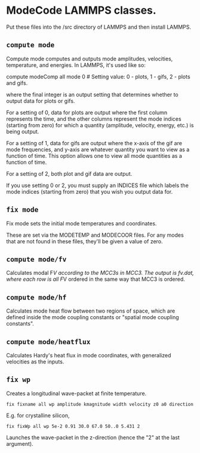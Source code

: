 # ModeCode LAMMPS classes.

Put these files into the /src directory of LAMMPS and then install LAMMPS.

## `compute mode`
Compute mode computes and outputs mode amplitudes, velocities, temperature, and energies. In LAMMPS, 
it's used like so:

  compute modeComp all mode 0 # Setting value: 0 - plots, 1 - gifs, 2 - plots and gifs.

where the final integer is an output setting that determines whether to output data for plots or
gifs.

For a setting of 0, data for plots are output where the first column represents the time, and 
the other columns represent the mode indices (starting from zero) for which a quantity (amplitude,
velocity, energy, etc.) is being output. 

For a setting of 1, data for gifs are output where the x-axis of the gif are mode frequencies, and
y-axis are whatever quantity you want to view as a function of time. This option allows one to view
all mode quantities as a function of time.

For a setting of 2, both plot and gif data are output. 

If you use setting 0 or 2, you must supply an INDICES file which labels the mode indices (starting
from zero) that you wish you output data for. 

## `fix mode`
Fix mode sets the initial mode temperatures and coordinates. 

These are set via the MODETEMP and MODECOOR files. For any modes that are not found in these files,
they'll be given a value of zero. 

## `compute mode/fv`
Calculates modal F*V according to the MCC3s in MCC3. The output is fv.dat, where each row is all
F*V ordered in the same way that MCC3 is ordered. 

## `compute mode/hf`
Calculates mode heat flow between two regions of space, which are defined inside the mode coupling
constants or "spatial mode coupling constants".

## `compute mode/heatflux`
Calculates Hardy's heat flux in mode coordinates, with generalized velocities as the inputs. 

## `fix wp`
Creates a longitudinal wave-packet at finite temperature. 

    fix fixname all wp amplitude kmagnitude width velocity z0 a0 direction
    
E.g. for crystalline silicon,

    fix fixWp all wp 5e-2 0.91 30.0 67.0 50..0 5.431 2

Launches the wave-packet in the z-direction (hence the "2" at the last argument). 
